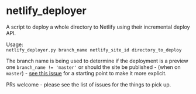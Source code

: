 # netlify_deployer
A script to deploy a whole directory to Netlify using their incremental deploy API.

Usage:  
`netlify_deployer.py branch_name netlify_site_id directory_to_deploy`

The branch name is being used to determine if the deployment is a preview one `branch_name != 'master'` or should the site be published - (when on `master`) - [see this issue](https://github.com/cyplo/netlify_deployer/issues/1) for a starting point to make it more explicit.

PRs welcome - please see the list of issues for the things to pick up.


